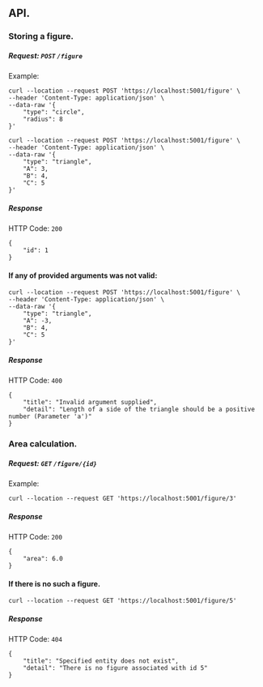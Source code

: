 ## API.

### Storing a figure.

##### Request: ```POST``` ```/figure```

Example:

```
curl --location --request POST 'https://localhost:5001/figure' \
--header 'Content-Type: application/json' \
--data-raw '{
    "type": "circle",
    "radius": 8
}'
```

```
curl --location --request POST 'https://localhost:5001/figure' \
--header 'Content-Type: application/json' \
--data-raw '{
    "type": "triangle",
    "A": 3,
    "B": 4,
    "C": 5
}'
```

##### Response

HTTP Code: ```200```

```
{
    "id": 1
}
```

#### If any of provided arguments was not valid:

```
curl --location --request POST 'https://localhost:5001/figure' \
--header 'Content-Type: application/json' \
--data-raw '{
    "type": "triangle",
    "A": -3,
    "B": 4,
    "C": 5
}'
```

##### Response

HTTP Code: ```400```

```
{
    "title": "Invalid argument supplied",
    "detail": "Length of a side of the triangle should be a positive number (Parameter 'a')"
}
```

### Area calculation.

##### Request: ```GET``` ```/figure/{id}```

Example:

```
curl --location --request GET 'https://localhost:5001/figure/3'
```

##### Response

HTTP Code: ```200```

```
{
    "area": 6.0
}
```

#### If there is no such a figure.

```curl --location --request GET 'https://localhost:5001/figure/5'```

##### Response

HTTP Code: ```404```

```
{
    "title": "Specified entity does not exist",
    "detail": "There is no figure associated with id 5"
}
```
